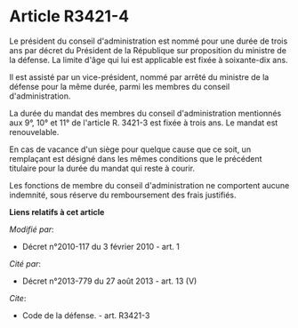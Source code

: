 # Article R3421-4

Le président du conseil d'administration est nommé pour une durée de trois ans par décret du Président de la République sur
proposition du ministre de la défense. La limite d'âge qui lui est applicable est fixée à soixante-dix ans. 

Il est assisté par un vice-président, nommé par arrêté du ministre de la défense pour la même durée, parmi les membres du
conseil d'administration. 

La durée du mandat des membres du conseil d'administration mentionnés aux 9°, 10° et 11° de l'article R. 3421-3 est fixée à
trois ans. Le mandat est renouvelable. 

En cas de vacance d'un siège pour quelque cause que ce soit, un remplaçant est désigné dans les mêmes conditions que le
précédent titulaire pour la durée du mandat qui reste à courir. 

Les fonctions de membre du conseil d'administration ne comportent aucune indemnité, sous réserve du remboursement des frais
justifiés.

**Liens relatifs à cet article**

_Modifié par_:

  - Décret n°2010-117 du 3 février 2010 - art. 1

_Cité par_:

  - Décret n°2013-779 du 27 août 2013 - art. 13 (V)

_Cite_:

  - Code de la défense. - art. R3421-3
